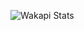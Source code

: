 ![Wakapi Stats](https://github-readme-stats.vercel.app/api/wakatime?username=U0837CCRB0D&api_domain=waka.hackclub.com&bg_color=1A202C&title_color=2F855A&icon_color=2F855A&text_color=ffffff&custom_title=Wakapi%20Week%20Stats&layout=compact)
